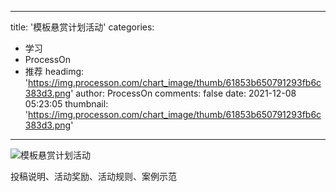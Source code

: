
---
title: '模板悬赏计划活动'
categories: 
 - 学习
 - ProcessOn
 - 推荐
headimg: 'https://img.processon.com/chart_image/thumb/61853b650791293fb6c383d3.png'
author: ProcessOn
comments: false
date: 2021-12-08 05:23:05
thumbnail: 'https://img.processon.com/chart_image/thumb/61853b650791293fb6c383d3.png'
---

<div>   
<img class="thumb" alt="模板悬赏计划活动" src="https://img.processon.com/chart_image/thumb/61853b650791293fb6c383d3.png" referrerpolicy="no-referrer">
<p>投稿说明、活动奖励、活动规则、案例示范</p>  
</div>
            